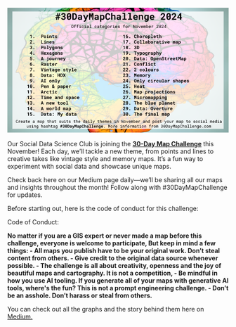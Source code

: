 ![30 Day Map Challenge](images/30day_challenge-01.png)

Our Social Data Science Club is joining the [**30-Day Map Challenge**](https://30daymapchallenge.com) this November! Each day, we’ll tackle a new theme, from points and lines to creative takes like vintage style and memory maps. It’s a fun way to experiment with social data and showcase unique maps.

Check back here on our Medium page daily—we’ll be sharing all our maps and insights throughout the month! Follow along with #30DayMapChallenge for updates.

Before starting out, here is the code of conduct for this challenge:

Code of Conduct:

**No matter if you are a GIS expert or never made a map before this challenge, everyone is welcome to participate, But keep in mind a few things: - All maps you publish have to be your original work. Don’t steal content from others. - Give credit to the original data source whenever possible. - The challenge is all about creativity, openness and the joy of beautiful maps and cartography. It is not a competition, - Be mindful in how you use AI tooling. If you generate all of your maps with generative AI tools, where's the fun? This is not a prompt engineering challenge. - Don’t be an asshole. Don’t harass or steal from others.**

You can check out all the graphs and the story behind them here on [Medium.](https://medium.com/p/9a8107b4e1a3)
